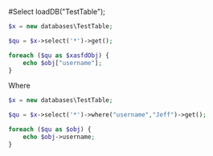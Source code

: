 #Select
loadDB("TestTable");
```php
$x = new databases\TestTable;

$qu = $x->select('*')->get();

foreach ($qu as $xasfdObj) {
    echo $obj["username"];
}
```

Where
```php
$x = new databases\TestTable;

$qu = $x->select('*')->where("username","Jeff")->get();

foreach ($qu as $obj) {
    echo $obj->username;
}
```